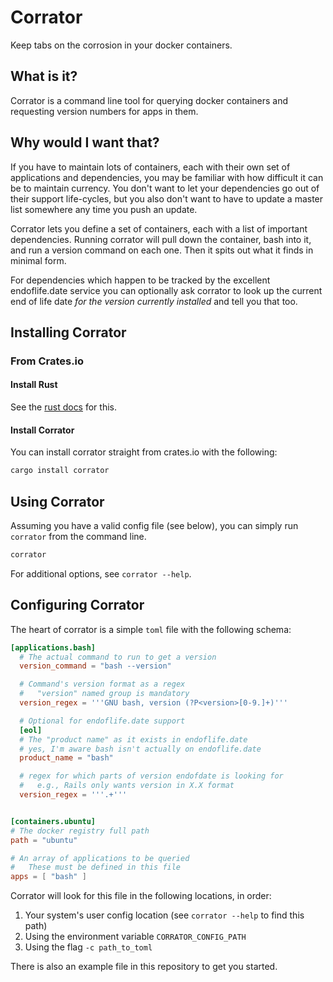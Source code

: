 
# Corrator

Keep tabs on the corrosion in your docker containers.


## What is it?

Corrator is a command line tool for querying docker containers and requesting version numbers for
apps in them.


## Why would I want that?

If you have to maintain lots of containers, each with their own set of applications and dependencies, you may be familiar with how difficult it can be to maintain currency. You don't want to let your dependencies go out of their support life-cycles, but you also don't want to have to update a master list somewhere any time you push an update.

Corrator lets you define a set of containers, each with a list of important dependencies. Running corrator will pull down the container, bash into it, and run a version command on each one. Then it spits out what it finds in minimal form.

For dependencies which happen to be tracked by the excellent endoflife.date service you can optionally ask corrator to look up the current end of life date *for the version currently installed* and tell you that too.

## Installing Corrator

### From Crates.io

#### Install Rust

See the [rust docs](https://doc.rust-lang.org/stable/book/ch01-01-installation.html) for this.

#### Install Corrator

You can install corrator straight from crates.io with the following:

```sh
cargo install corrator
```

## Using Corrator

Assuming you have a valid config file (see below), you can simply run `corrator` from the command line.

```sh
corrator
```

For additional options, see `corrator --help`.

## Configuring Corrator

The heart of corrator is a simple `toml` file with the following schema:

```toml
[applications.bash]
  # The actual command to run to get a version
  version_command = "bash --version"

  # Command's version format as a regex
  #   "version" named group is mandatory
  version_regex = '''GNU bash, version (?P<version>[0-9.]+)'''

  # Optional for endoflife.date support
  [eol]
  # The "product name" as it exists in endoflife.date
  # yes, I'm aware bash isn't actually on endoflife.date
  product_name = "bash"

  # regex for which parts of version endofdate is looking for
  #   e.g., Rails only wants version in X.X format
  version_regex = '''.+'''


[containers.ubuntu]
# The docker registry full path
path = "ubuntu"

# An array of applications to be queried
#   These must be defined in this file
apps = [ "bash" ]
```

Corrator will look for this file in the following locations, in order:

1.  Your system's user config location (see `corrator --help` to find this path)
2.  Using the environment variable `CORRATOR_CONFIG_PATH`
3.  Using the flag `-c path_to_toml`

There is also an example file in this repository to get you started.
